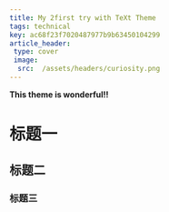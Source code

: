 ```yaml
---
title: My 2first try with TeXt Theme
tags: technical
key: ac68f23f7020487977b9b63450104299
article_header: 
 type: cover
 image:
  src:  /assets/headers/curiosity.png
---
```


**This theme is wonderful!!**

# 标题一

## 标题二

### 标题三



